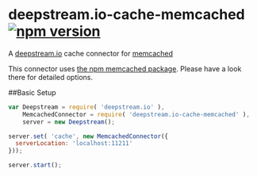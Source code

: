 # deepstream.io-cache-memcached [![npm version](https://badge.fury.io/js/deepstream.io-cache-memcached.svg)](http://badge.fury.io/js/deepstream.io-cache-memcached)
A [deepstream.io](http://deepstream.io/) cache connector for [memcached](http://memcached.org/)

This connector uses [the npm memcached package](https://www.npmjs.com/package/memcached). Please have a look there for detailed options.

##Basic Setup
```javascript
var Deepstream = require( 'deepstream.io' ),
    MemcachedConnector = require( 'deepstream.io-cache-memcached' ),
    server = new Deepstream();

server.set( 'cache', new MemcachedConnector({
  serverLocation: 'localhost:11211'
}));

server.start();
```

